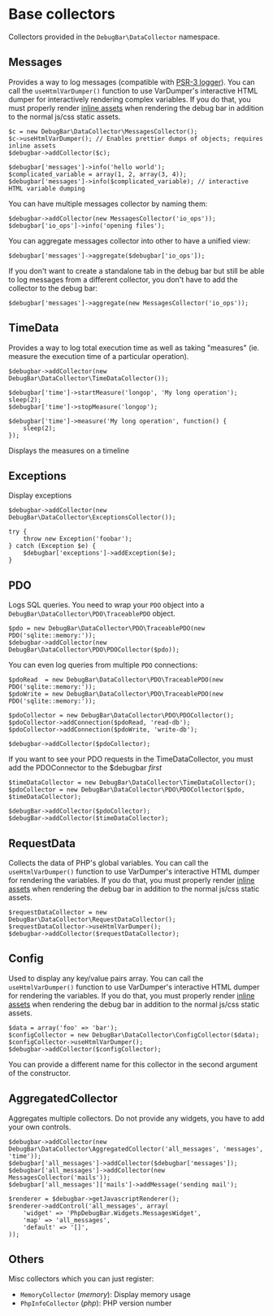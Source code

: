 
# Base collectors

Collectors provided in the `DebugBar\DataCollector` namespace.

## Messages

Provides a way to log messages (compatible with [PSR-3 logger](https://github.com/php-fig/fig-standards/blob/master/accepted/PSR-3-logger-interface.md)).
You can call the `useHtmlVarDumper()` function to use VarDumper's interactive HTML dumper for
interactively rendering complex variables.  If you do that, you must properly render
[inline assets](rendering.html#assets) when rendering the debug bar in addition to the normal js/css
static assets.

    $c = new DebugBar\DataCollector\MessagesCollector();
    $c->useHtmlVarDumper(); // Enables prettier dumps of objects; requires inline assets
    $debugbar->addCollector($c);

    $debugbar['messages']->info('hello world');
    $complicated_variable = array(1, 2, array(3, 4));
    $debugbar['messages']->info($complicated_variable); // interactive HTML variable dumping

You can have multiple messages collector by naming them:

    $debugbar->addCollector(new MessagesCollector('io_ops'));
    $debugbar['io_ops']->info('opening files');

You can aggregate messages collector into other to have a unified view:

    $debugbar['messages']->aggregate($debugbar['io_ops']);

If you don't want to create a standalone tab in the debug bar but still be able
to log messages from a different collector, you don't have to add the collector
to the debug bar:

    $debugbar['messages']->aggregate(new MessagesCollector('io_ops'));

## TimeData

Provides a way to log total execution time as well as taking "measures" (ie. measure the execution time of a particular operation).

    $debugbar->addCollector(new DebugBar\DataCollector\TimeDataCollector());

    $debugbar['time']->startMeasure('longop', 'My long operation');
    sleep(2);
    $debugbar['time']->stopMeasure('longop');

    $debugbar['time']->measure('My long operation', function() {
        sleep(2);
    });

Displays the measures on a timeline

## Exceptions

Display exceptions

    $debugbar->addCollector(new DebugBar\DataCollector\ExceptionsCollector());

    try {
        throw new Exception('foobar');
    } catch (Exception $e) {
        $debugbar['exceptions']->addException($e);
    }

## PDO

Logs SQL queries. You need to wrap your `PDO` object into a `DebugBar\DataCollector\PDO\TraceablePDO` object.

    $pdo = new DebugBar\DataCollector\PDO\TraceablePDO(new PDO('sqlite::memory:'));
    $debugbar->addCollector(new DebugBar\DataCollector\PDO\PDOCollector($pdo));

You can even log queries from multiple `PDO` connections:

    $pdoRead  = new DebugBar\DataCollector\PDO\TraceablePDO(new PDO('sqlite::memory:'));
    $pdoWrite = new DebugBar\DataCollector\PDO\TraceablePDO(new PDO('sqlite::memory:'));

    $pdoCollector = new DebugBar\DataCollector\PDO\PDOCollector();
    $pdoCollector->addConnection($pdoRead, 'read-db');
    $pdoCollector->addConnection($pdoWrite, 'write-db');

    $debugbar->addCollector($pdoCollector);
    
If you want to see your PDO requests in the TimeDataCollector, you must add the PDOConnector to the $debugbar _first_

    $timeDataCollector = new DebugBar\DataCollector\TimeDataCollector();
    $pdoCollector = new DebugBar\DataCollector\PDO\PDOCollector($pdo, $timeDataCollector);
    
    $debugBar->addCollector($pdoCollector);
    $debugBar->addCollector($timeDataCollector);

## RequestData

Collects the data of PHP's global variables.  You can call the `useHtmlVarDumper()` function to use
VarDumper's interactive HTML dumper for rendering the variables.  If you do that, you must properly
render [inline assets](rendering.html#assets) when rendering the debug bar in addition to the normal
js/css static assets.

    $requestDataCollector = new DebugBar\DataCollector\RequestDataCollector();
    $requestDataCollector->useHtmlVarDumper();
    $debugbar->addCollector($requestDataCollector);

## Config

Used to display any key/value pairs array.  You can call the `useHtmlVarDumper()` function to use
VarDumper's interactive HTML dumper for rendering the variables.  If you do that, you must properly
render [inline assets](rendering.html#assets) when rendering the debug bar in addition to the normal
js/css static assets.

    $data = array('foo' => 'bar');
    $configCollector = new DebugBar\DataCollector\ConfigCollector($data);
    $configCollector->useHtmlVarDumper();
    $debugbar->addCollector($configCollector);

You can provide a different name for this collector in the second argument of the constructor.

## AggregatedCollector

Aggregates multiple collectors. Do not provide any widgets, you have to add your own controls.

    $debugbar->addCollector(new DebugBar\DataCollector\AggregatedCollector('all_messages', 'messages', 'time'));
    $debugbar['all_messages']->addCollector($debugbar['messages']);
    $debugbar['all_messages']->addCollector(new MessagesCollector('mails'));
    $debugbar['all_messages']['mails']->addMessage('sending mail');

    $renderer = $debugbar->getJavascriptRenderer();
    $renderer->addControl('all_messages', array(
        'widget' => 'PhpDebugBar.Widgets.MessagesWidget',
        'map' => 'all_messages',
        'default' => '[]',
    ));

## Others

Misc collectors which you can just register:

 - `MemoryCollector` (*memory*): Display memory usage
 - `PhpInfoCollector` (*php*): PHP version number
